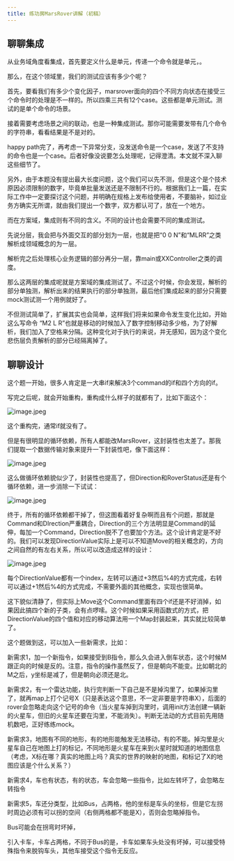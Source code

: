 ```yaml
---
title: 练功房MarsRover讲解（初稿）
---
```


## 聊聊集成

从业务域角度看集成，首先要定义什么是单元，传递一个命令就是单元，。

那么，在这个领域里，我们的测试应该有多少个呢？

首先，要看我们有多少个变化因子，marsrover面向的四个不同方向状态在接受三个命令时的处理是不一样的。所以四乘三共有12个case。这些都是单元测试。测试的是单个命令的场景。

接着需要考虑场景之间的联动，也是一种集成测试。那你可能需要发带有几个命令的字符串，看看结果是不是对的。

happy path完了，再考虑一下异常分支，没发送命令是一个case，发送了不支持的命令也是一个case。后者好像没说要怎么处理呢，记得澄清。本文就不深入聊这些细节了。

另外，由于本题没有提出最大长度问题，这个我们可以先不测，但是这个是个技术原因必须限制的数字，毕竟单批量发送还是不限制不行的。根据我们上一篇，在实际工作中一定要探讨这个问题，并明确在规格上发布给使用者，不要脑补，如过业务方确实无所谓，就由我们提出一个数字，双方都认可了，放在一个地方。

而在方案域，集成则有不同的含义。不同的设计也会需要不同的集成测试。

先说分层，我会把与外面交互的部分划为一层，也就是把“0 0 N”和“MLRR”之类解析成领域概念的为一层。

解析完之后处理核心业务逻辑的部分再分一层，靠main或XXController之类的调度。

那么这两层的集成呢就是方案域的集成测试了。不过这个时候，你会发现，解析的部分单独测，解析出来的结果执行的部分单独测，最后他们集成起来的部分只需要mock测试测一个用例就好了。

不但测试简单了，扩展其实也会简单，这样我们将来如果命令发生变化比如，开始这么写命令 “M2 L R”也就是移动的时候加入了数字控制移动多少格，为了好解析，我们加入了空格来分隔。这种变化对于执行的来说，并无感知，因为这个变化悲伤层负责解析的部分已经隔离掉了。

## 聊聊设计

这个题一开始，很多人肯定是一大串if来解决3个command的if和四个方向的if。

写完之后呢，就会开始重构，重构成什么样子的就都有了，比如下面这个：

![image.jpeg](https://personal-blog.obs.cn-north-4.myhuaweicloud.com/marsrover-tdd/pic-01.jpg)

这个重构完，通常if就没有了。

但是有很明显的循环依赖，所有人都能改MarsRover，这封装性也太差了。那我们提取一个数据传输对象来提升一下封装性吧，像下面这样：

![image.jpeg](https://personal-blog.obs.cn-north-4.myhuaweicloud.com/marsrover-tdd/pic-02.jpg)

这么做循环依赖貌似少了，封装性也提高了，但Direction和RoverStatus还是有个循环依赖，进一步消除一下试试：

![image.jpeg](https://personal-blog.obs.cn-north-4.myhuaweicloud.com/marsrover-tdd/pic-03.jpg)

终于，所有的循环依赖都干掉了，但这图看着好复杂啊而且有个问题，那就是Command和DIrection严重耦合，Direction的三个方法明显是Command的延伸，每加一个Command，Direction脱不了也要加个方法。这个设计肯定是不好的。我们可以发现DirectionValue实际上是可以不知道Move的相关概念的，方向之间自然的有左右关系，所以可以改造成这样的设计：

![image.jpeg](https://personal-blog.obs.cn-north-4.myhuaweicloud.com/marsrover-tdd/pic-04.jpg)

每个DirectionValue都有一个index，左转可以通过+3然后%4的方式完成，右转可以通过+1然后%4的方式完成，不需要外面的其他概念，实现也很简单。

这下貌似清静了，但实际上Move这个Command里面有四个if还是不好消掉，如果因此搞四个新的子类，会有点啰嗦。这个时候如果采用函数式的方式，把DirectionValue的四个值和对应的移动算法用一个Map封装起来，其实就比较简单了。

这个题做到这，可以加入一些新需求，比如：

新需求1，加一个新指令，如果接受到B指令，那么久会进入倒车状态，这个时候M跟正向的时候是反的。注意，指令的操作虽然反了，但是朝向不能变。比如朝北的M之后，y坐标是减了，但是朝向必须还是北。

新需求2，有一个雷达功能，执行完判断一下自己是不是掉沟里了，如果掉沟里了，就再map上打个记号X（只是表达这个意思，不一定非要是字符串X），后面的rover会忽略走向这个记号的命令（当火星车掉到沟里时，调用init方法创建一辆新的火星车，但旧的火星车还要在沟里，不能消失）。判断无法动的方式目前先用随机数吧，正好练练mock。

新需求3，地图有不同的地形，有的地形能触发无法移动，有的不能。掉沟里是火星车自己在地图上打的标记，不同地形是火星车在来到火星时就知道的地图信息（考虑，X标在哪？真实的地图上吗？真实的世界的映射的地图，和标记了X的地图应该是个什么关系？）

新需求4，车也有状态，有的状态，车会忽略一些指令，比如左转坏了，会忽略左转指令

新需求5，车还分类型，比如Bus，占两格，他的坐标是车头的坐标，但是它左拐时周边必须有可以拐的空间（右侧两格都不能是X），否则会忽略掉指令。

Bus可能会在拐弯时坏掉，

引入卡车，卡车占两格，不同于Bus的是，卡车如果车头处没有坏掉，可以接受特殊指令来脱钩车头，其他车接受这个指令无反应。
